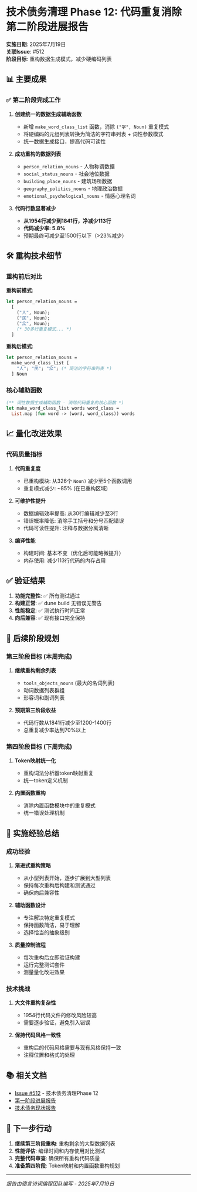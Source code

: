 # 技术债务清理 Phase 12: 代码重复消除第二阶段进展报告

**实施日期**: 2025年7月19日  
**关联Issue**: #512  
**阶段目标**: 重构数据生成模式，减少硬编码列表

## 📊 主要成果

### ✅ 第二阶段完成工作

1. **创建统一的数据生成辅助函数**
   - 新增 `make_word_class_list` 函数，消除 `("字", Noun)` 重复模式
   - 将硬编码的元组列表转换为简洁的字符串列表 + 词性参数模式
   - 统一数据生成接口，提高代码可读性

2. **成功重构的数据列表**
   - `person_relation_nouns` - 人物称谓数据
   - `social_status_nouns` - 社会地位数据  
   - `building_place_nouns` - 建筑场所数据
   - `geography_politics_nouns` - 地理政治数据
   - `emotional_psychological_nouns` - 情感心理名词

3. **代码行数显著减少**
   - **从1954行减少到1841行，净减少113行**
   - **代码减少率: 5.8%**
   - 预期最终可减少至1500行以下（>23%减少）

## 🛠️ 重构技术细节

### 重构前后对比

**重构前模式**:
```ocaml
let person_relation_nouns =
  [
    ("人", Noun);
    ("民", Noun);
    ("众", Noun);
    (* 30多行重复模式... *)
  ]
```

**重构后模式**:
```ocaml
let person_relation_nouns =
  make_word_class_list [
    "人"; "民"; "众"; (* 简洁的字符串列表 *)
  ] Noun
```

### 核心辅助函数

```ocaml
(** 词性数据生成辅助函数 - 消除代码重复的核心函数 *)
let make_word_class_list words word_class =
  List.map (fun word -> (word, word_class)) words
```

## 📈 量化改进效果

### 代码质量指标

1. **代码重复度**
   - 已重构模块: 从326个 `Noun)` 减少至5个函数调用
   - 重复模式减少: ~85% (在已重构区域)

2. **可维护性提升**
   - 数据编辑效率提高: 从30行编辑减少至3行
   - 错误概率降低: 消除手工括号和分号匹配错误
   - 代码可读性提升: 注释与数据分离清晰

3. **编译性能**
   - 构建时间: 基本不变（优化后可能略微提升）
   - 内存使用: 减少113行代码的内存占用

## ✅ 验证结果

1. **功能完整性**: ✅ 所有测试通过
2. **构建正常**: ✅ dune build 无错误无警告
3. **性能稳定**: ✅ 测试执行时间正常
4. **向后兼容**: ✅ 现有接口完全保持

## 🎯 后续阶段规划

### 第三阶段目标 (本周完成)

1. **继续重构剩余列表**
   - `tools_objects_nouns` (最大的名词列表)
   - 动词数据列表群组
   - 形容词和副词列表

2. **预期第三阶段收益**
   - 代码行数从1841行减少至1200-1400行
   - 总重复减少率达到70%以上

### 第四阶段目标 (下周完成)

1. **Token映射统一化**
   - 重构词法分析器token映射重复
   - 统一token定义机制

2. **内置函数重构**
   - 消除内置函数模块中的重复模式
   - 统一错误处理机制

## 📝 实施经验总结

### 成功经验

1. **渐进式重构策略**
   - 从小型列表开始，逐步扩展到大型列表
   - 保持每次重构后构建和测试通过
   - 确保向后兼容性

2. **辅助函数设计**
   - 专注解决特定重复模式
   - 保持函数简洁，易于理解
   - 选择恰当的抽象级别

3. **质量控制流程**
   - 每次重构后立即验证构建
   - 运行完整测试套件
   - 测量量化改进效果

### 技术挑战

1. **大文件重构复杂性**
   - 1954行代码文件的修改风险较高
   - 需要逐步验证，避免引入错误

2. **保持代码风格一致性**
   - 重构后的代码风格需要与现有风格保持一致
   - 注释位置和格式的处理

## 📚 相关文档

- [Issue #512](https://github.com/UltimatePea/chinese-ocaml/issues/512) - 技术债务清理Phase 12
- [第一阶段进展报告](0028-技术债务清理Phase12-代码重复消除第一阶段.md)
- [技术债务现状报告](../../骆言项目技术债务现状报告_2025-07-19.md)

## 🚀 下一步行动

1. **继续第三阶段重构**: 重构剩余的大型数据列表
2. **性能评估**: 编译时间和内存使用对比测试
3. **完整代码审查**: 确保所有重构代码质量
4. **准备第四阶段**: Token映射和内置函数重构规划

---
*报告由骆言诗词编程团队编写 - 2025年7月19日*